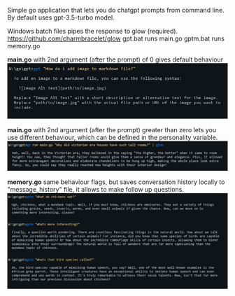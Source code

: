 Simple go application that lets you do chatgpt prompts from command line.
By default uses gpt-3.5-turbo model.

Windows batch files pipes the response to glow (required). https://github.com/charmbracelet/glow
gpt.bat runs main.go
gptm.bat runs memory.go

**main.go** with 2nd argument (after the prompt) of 0 gives default behaviour
![example](prompt.jpg)

**main.go** with 2nd argument (after the prompt) greater than zero lets you use different behaviour,
which can be defined in the personality variable.
![example2](prompt2.jpg)

**memory.go** same behaviour flags, but saves conversation history locally to "message_history" file,
it allows to make follow up questions.
![example3](prompt3.jpg)
